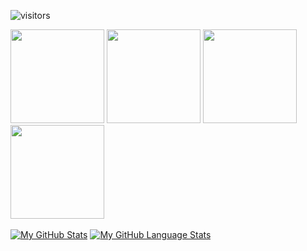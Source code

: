 ![visitors](https://visitor-badge.glitch.me/badge?page_id=page.id)

<img src="https://github.com/austinstiffler/Test/blob/main/subs.jpg" width=150>
<img src="https://github.com/austinstiffler/Test/blob/main/sec%2B.png" width=150>
<img src="https://github.com/austinstiffler/Test/blob/main/a%2B.png" width=150>
<img src="https://github.com/austinstiffler/Test/blob/main/azfundamentals.png" width=150>
<img src"https://github.com/austinstiffler/Test/blob/main/mtasoftdevfund.png" width=150>

[![My GitHub Stats](https://github-readme-stats.vercel.app/api/?username=austinstiffler&count_private=true&theme=tokyonight&showicons=true)]()
[![My GitHub Language Stats](https://github-readme-stats.vercel.app/api/top-langs/?username=austinstiffler&langs_count=5&theme=tokyonight)]()
<!--
**austinstiffler/austinstiffler** is a ✨ _special_ ✨ repository because its `README.md` (this file) appears on your GitHub profile.

Here are some ideas to get you started:

- 🔭 I’m currently working on ...
- 🌱 I’m currently learning ...
- 👯 I’m looking to collaborate on ...
- 🤔 I’m looking for help with ...
- 💬 Ask me about ...
- 📫 How to reach me: ...
- 😄 Pronouns: ...
- ⚡ Fun fact: ...
-->
